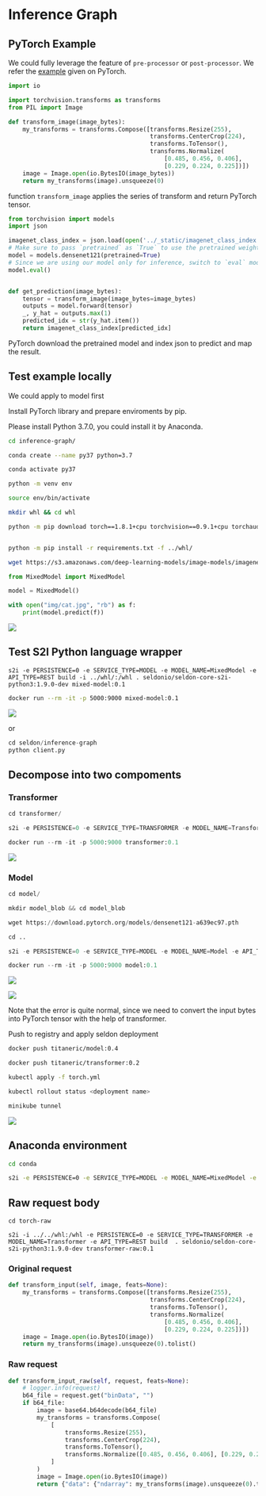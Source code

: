 # Inference Graph

## PyTorch Example

We could fully leverage the feature of `pre-processor` or `post-processor`. We refer the [example](https://pytorch.org/tutorials/intermediate/flask_rest_api_tutorial.html) given on PyTorch.

```python
import io

import torchvision.transforms as transforms
from PIL import Image

def transform_image(image_bytes):
    my_transforms = transforms.Compose([transforms.Resize(255),
                                        transforms.CenterCrop(224),
                                        transforms.ToTensor(),
                                        transforms.Normalize(
                                            [0.485, 0.456, 0.406],
                                            [0.229, 0.224, 0.225])])
    image = Image.open(io.BytesIO(image_bytes))
    return my_transforms(image).unsqueeze(0)
```

function `transform_image` applies the series of transform and return PyTorch tensor.

```python
from torchvision import models
import json

imagenet_class_index = json.load(open('../_static/imagenet_class_index.json'))
# Make sure to pass `pretrained` as `True` to use the pretrained weights:
model = models.densenet121(pretrained=True)
# Since we are using our model only for inference, switch to `eval` mode:
model.eval()


def get_prediction(image_bytes):
    tensor = transform_image(image_bytes=image_bytes)
    outputs = model.forward(tensor)
    _, y_hat = outputs.max(1)
    predicted_idx = str(y_hat.item())
    return imagenet_class_index[predicted_idx]
```

PyTorch download the pretrained model and index json to predict and map the result.

## Test example locally

We could apply to model first

Install PyTorch library and prepare enviroments by pip.

Please install Python 3.7.0, you could install it by Anaconda.

```bash
cd inference-graph/

conda create --name py37 python=3.7

conda activate py37

python -m venv env

source env/bin/activate

mkdir whl && cd whl

python -m pip download torch==1.8.1+cpu torchvision==0.9.1+cpu torchaudio==0.8.1 -f https://download.pytorch.org/whl/torch_stable.html


python -m pip install -r requirements.txt -f ../whl/

wget https://s3.amazonaws.com/deep-learning-models/image-models/imagenet_class_index.json
```

```python
from MixedModel import MixedModel

model = MixedModel()

with open("img/cat.jpg", "rb") as f:
    print(model.predict(f))
```

![](https://i.imgur.com/N5aR9bV.png)


## Test S2I Python language wrapper

```
s2i -e PERSISTENCE=0 -e SERVICE_TYPE=MODEL -e MODEL_NAME=MixedModel -e API_TYPE=REST build -i ../whl/:/whl . seldonio/seldon-core-s2i-python3:1.9.0-dev mixed-model:0.1
```


```bash
docker run --rm -it -p 5000:9000 mixed-model:0.1
```

![](https://i.imgur.com/E15h5JK.png)

or 

```python
cd seldon/inference-graph
python client.py
```
## Decompose into two compoments

### Transformer

```python
cd transformer/

s2i -e PERSISTENCE=0 -e SERVICE_TYPE=TRANSFORMER -e MODEL_NAME=Transformer -e API_TYPE=REST build -i ../whl/:/whl . seldonio/seldon-core-s2i-python3:1.9.0-dev transformer:0.1

docker run --rm -it -p 5000:9000 transformer:0.1
```

![](https://i.imgur.com/nnDk9ZC.png)


### Model

```python
cd model/

mkdir model_blob && cd model_blob

wget https://download.pytorch.org/models/densenet121-a639ec97.pth

cd ..

s2i -e PERSISTENCE=0 -e SERVICE_TYPE=MODEL -e MODEL_NAME=Model -e API_TYPE=REST build -i ../whl/:/whl . seldonio/seldon-core-s2i-python3:1.9.0-dev model:0.1

docker run --rm -it -p 5000:9000 model:0.1
```

![](https://i.imgur.com/IVRLqre.png)

![](https://i.imgur.com/3tstA56.png)

Note that the error is quite normal, since we need to convert the input bytes into PyTorch tensor with the help of transformer.

Push to registry and apply seldon deployment

```bash
docker push titaneric/model:0.4

docker push titaneric/transformer:0.2

kubectl apply -f torch.yml

kubectl rollout status <deployment name>
```

```bash
minikube tunnel
```

![](https://i.imgur.com/k3cke2Z.png)


## Anaconda environment

```bash
cd conda

s2i -e PERSISTENCE=0 -e SERVICE_TYPE=MODEL -e MODEL_NAME=MixedModel -e API_TYPE=REST -e CONDA_ENV_NAME=py37 build . seldonio/seldon-core-s2i-python3:1.9.0-dev conda:0.1 
```

## Raw request body

```
cd torch-raw

s2i -i ../../whl:/whl -e PERSISTENCE=0 -e SERVICE_TYPE=TRANSFORMER -e MODEL_NAME=Transformer -e API_TYPE=REST build  . seldonio/seldon-core-s2i-python3:1.9.0-dev transformer-raw:0.1
```

### Original request

```python
def transform_input(self, image, feats=None):
    my_transforms = transforms.Compose([transforms.Resize(255),
                                        transforms.CenterCrop(224),
                                        transforms.ToTensor(),
                                        transforms.Normalize(
                                            [0.485, 0.456, 0.406],
                                            [0.229, 0.224, 0.225])])
    image = Image.open(io.BytesIO(image))
    return my_transforms(image).unsqueeze(0).tolist()
```

### Raw request

```python
def transform_input_raw(self, request, feats=None):
    # logger.info(request)
    b64_file = request.get("binData", "")
    if b64_file:
        image = base64.b64decode(b64_file)
        my_transforms = transforms.Compose(
            [
                transforms.Resize(255),
                transforms.CenterCrop(224),
                transforms.ToTensor(),
                transforms.Normalize([0.485, 0.456, 0.406], [0.229, 0.224, 0.225]),
            ]
        )
        image = Image.open(io.BytesIO(image))
        return {"data": {"ndarray": my_transforms(image).unsqueeze(0).tolist()}}
```
